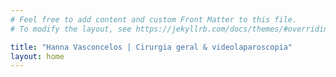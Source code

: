 ```yaml
---
# Feel free to add content and custom Front Matter to this file.
# To modify the layout, see https://jekyllrb.com/docs/themes/#overriding-theme-defaults

title: "Hanna Vasconcelos | Cirurgia geral & videolaparoscopia"
layout: home
---
```


